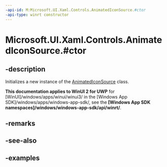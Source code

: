 ```yaml
---
-api-id: M:Microsoft.UI.Xaml.Controls.AnimatedIconSource.#ctor
-api-type: winrt constructor
---
```


# Microsoft.UI.Xaml.Controls.AnimatedIconSource.#ctor

<!--
public AnimatedIconSource ();
-->

## -description

Initializes a new instance of the [AnimatedIconSource](animatediconsource.md) class.

**This documentation applies to WinUI 2 for UWP** for [WinUI]/windows/apps/winui/winui3/ in the [Windows App SDK]/windows/apps/windows-app-sdk/, see the **[Windows App SDK namespaces]/windows/windows-app-sdk/api/winrt/**.

## -remarks

## -see-also

## -examples
